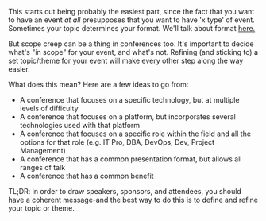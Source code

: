 This starts out being probably the easiest part, since the fact that you want to have an event *at all* presupposes that you want to have 'x type' of event. Sometimes your topic determines your format. We'll talk about format [here.](https://github.com/TashasEv/CommunityEventPlanning/wiki/5.-Format-Options)

But scope creep can be a thing in conferences too. It's important to decide what's "in scope" for your event, and what's not. Refining (and sticking to) a set topic/theme for your event will make every other step along the way easier. 

What does this mean? Here are a few ideas to go from:

* A conference that focuses on a specific technology, but at multiple levels of difficulty 
* A conference that focuses on a platform, but incorporates several technologies used with that platform 
* A conference that focuses on a specific role within the field and all the options for that role (e.g. IT Pro, DBA, DevOps, Dev, Project Management) 
* A conference that has a common presentation format, but allows all ranges of talk
* A conference that has a common benefit

TL;DR: in order to draw speakers, sponsors, and attendees, you should have a coherent message-and the best way to do this is to define and refine your topic or theme.

    